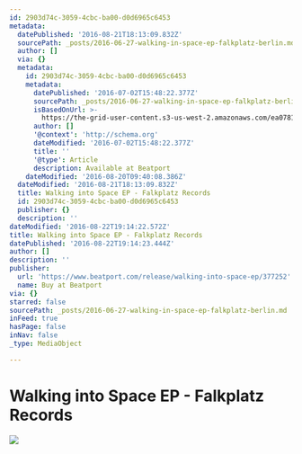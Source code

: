 ```yaml
---
id: 2903d74c-3059-4cbc-ba00-d0d6965c6453
metadata:
  datePublished: '2016-08-21T18:13:09.832Z'
  sourcePath: _posts/2016-06-27-walking-in-space-ep-falkplatz-berlin.md
  author: []
  via: {}
  metadata:
    id: 2903d74c-3059-4cbc-ba00-d0d6965c6453
    metadata:
      datePublished: '2016-07-02T15:48:22.377Z'
      sourcePath: _posts/2016-06-27-walking-in-space-ep-falkplatz-berlin.md
      isBasedOnUrl: >-
        https://the-grid-user-content.s3-us-west-2.amazonaws.com/ea07814d-d7ed-4464-9be8-3fd36f1ef5fb.jpg
      author: []
      '@context': 'http://schema.org'
      dateModified: '2016-07-02T15:48:22.377Z'
      title: ''
      '@type': Article
      description: Available at Beatport
    dateModified: '2016-08-20T09:40:08.386Z'
  dateModified: '2016-08-21T18:13:09.832Z'
  title: Walking into Space EP - Falkplatz Records
  id: 2903d74c-3059-4cbc-ba00-d0d6965c6453
  publisher: {}
  description: ''
dateModified: '2016-08-22T19:14:22.572Z'
title: Walking into Space EP - Falkplatz Records
datePublished: '2016-08-22T19:14:23.444Z'
author: []
description: ''
publisher:
  url: 'https://www.beatport.com/release/walking-into-space-ep/377252'
  name: Buy at Beatport
via: {}
starred: false
sourcePath: _posts/2016-06-27-walking-in-space-ep-falkplatz-berlin.md
inFeed: true
hasPage: false
inNav: false
_type: MediaObject

---
```

# Walking into Space EP - Falkplatz Records
![](https://the-grid-user-content.s3-us-west-2.amazonaws.com/ea07814d-d7ed-4464-9be8-3fd36f1ef5fb.jpg)